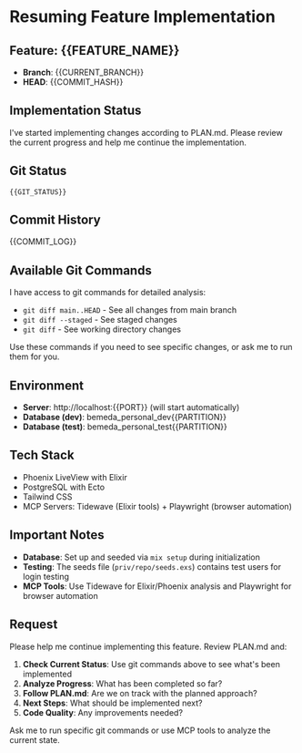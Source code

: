 # Resuming Feature Implementation

## Feature: {{FEATURE_NAME}}

- **Branch**: {{CURRENT_BRANCH}}
- **HEAD**: {{COMMIT_HASH}}

## Implementation Status

I've started implementing changes according to PLAN.md. Please review the current progress and help me continue the implementation.

## Git Status

```
{{GIT_STATUS}}
```

## Commit History

{{COMMIT_LOG}}

## Available Git Commands

I have access to git commands for detailed analysis:

- `git diff main..HEAD` - See all changes from main branch
- `git diff --staged` - See staged changes
- `git diff` - See working directory changes

Use these commands if you need to see specific changes, or ask me to run them for you.

## Environment

- **Server**: http://localhost:{{PORT}} (will start automatically)
- **Database (dev)**: bemeda_personal_dev{{PARTITION}}
- **Database (test)**: bemeda_personal_test{{PARTITION}}

## Tech Stack

- Phoenix LiveView with Elixir
- PostgreSQL with Ecto
- Tailwind CSS
- MCP Servers: Tidewave (Elixir tools) + Playwright (browser automation)

## Important Notes

- **Database**: Set up and seeded via `mix setup` during initialization
- **Testing**: The seeds file (`priv/repo/seeds.exs`) contains test users for login testing
- **MCP Tools**: Use Tidewave for Elixir/Phoenix analysis and Playwright for browser automation

## Request

Please help me continue implementing this feature. Review PLAN.md and:

1. **Check Current Status**: Use git commands above to see what's been implemented
2. **Analyze Progress**: What has been completed so far?
3. **Follow PLAN.md**: Are we on track with the planned approach?
4. **Next Steps**: What should be implemented next?
5. **Code Quality**: Any improvements needed?

Ask me to run specific git commands or use MCP tools to analyze the current state.

